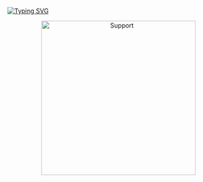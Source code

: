 <a href="https://git.io/typing-svg"><img src="https://readme-typing-svg.demolab.com?font=Ribeye&size=50&pause=1000&color=ff0000&center=true&width=900&height=100&lines=Hey This Is Usman-Md;A+Whatsapp+Bot+Md;Developed+By+Itx+Usman" alt="Typing SVG" /></a>

</p>
<p align="center">
  <a href="https://chat.whatsapp.com/EaJOSnMrWHe1VZNaQ9LjGI">
    <img alt=Support height="350" src="https://telegra.ph/file/1f76f11e8157d4ba8f438.jpg"> 
